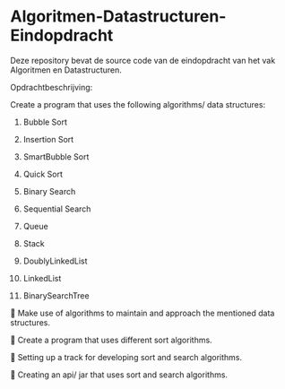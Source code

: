 # Algoritmen-Datastructuren-Eindopdracht

Deze repository bevat de source code van de eindopdracht van het vak Algoritmen en Datastructuren.

Opdrachtbeschrijving:

Create a program that uses the following algorithms/ data structures:

1. Bubble Sort

2. Insertion Sort

3. SmartBubble Sort

4. Quick Sort

5. Binary Search

6. Sequential Search

7. Queue

8. Stack

9. DoublyLinkedList

10. LinkedList

11. BinarySearchTree

 Make use of algorithms to maintain and approach the mentioned data structures.

 Create a program that uses different sort algorithms.

 Setting up a track for developing sort and search algorithms.

 Creating an api/ jar that uses sort and search algorithms.
